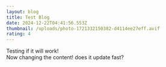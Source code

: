 ```yaml
---
layout: blog
title: Test Blog
date: 2024-12-22T04:41:56.553Z
thumbnail: /uploads/photo-1721332150382-d4114ee27eff.avif
rating: 4
---
```

T﻿esting if it will work!\
N﻿ow changing the content! does it update fast?